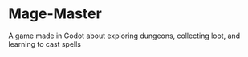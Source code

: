 # Mage-Master
A game made in Godot about exploring dungeons, collecting loot, and learning to cast spells

